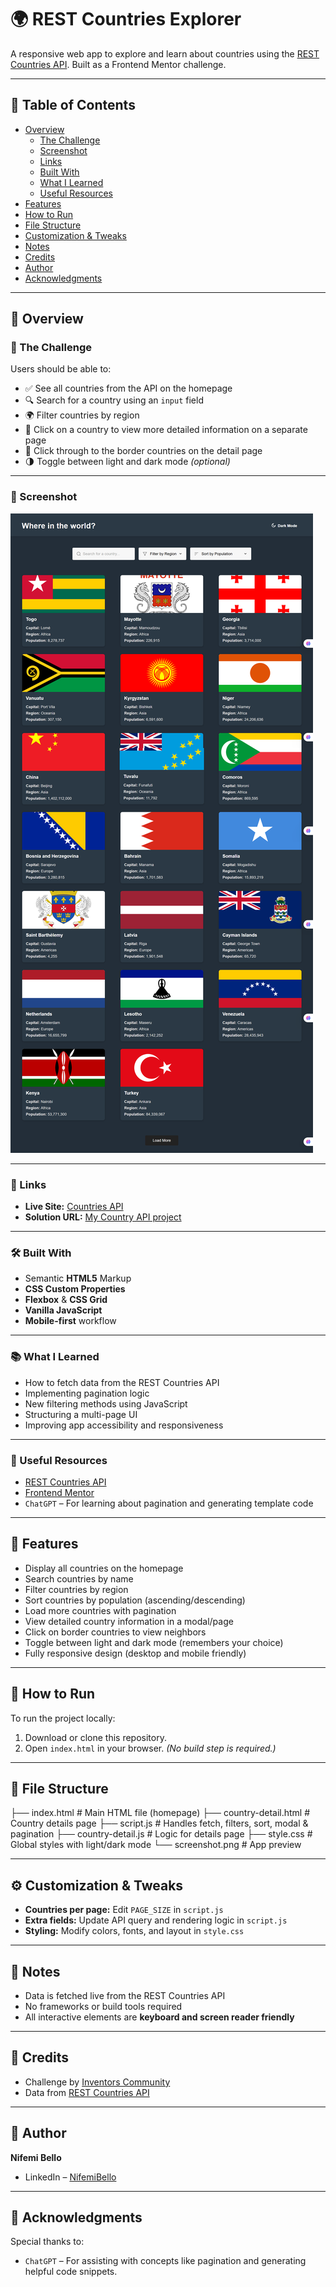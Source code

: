 # 🌍 REST Countries Explorer

A responsive web app to explore and learn about countries using the [REST Countries API](https://restcountries.com/). Built as a Frontend Mentor challenge.

---

## 📑 Table of Contents

- [Overview](#overview)
  - [The Challenge](#the-challenge)
  - [Screenshot](#screenshot)
  - [Links](#links)
  - [Built With](#built-with)
  - [What I Learned](#what-i-learned)
  - [Useful Resources](#useful-resources)
- [Features](#features)
- [How to Run](#how-to-run)
- [File Structure](#file-structure)
- [Customization & Tweaks](#customization--tweaks)
- [Notes](#notes)
- [Credits](#credits)
- [Author](#author)
- [Acknowledgments](#acknowledgments)

---

## 📌 Overview

### 🎯 The Challenge

Users should be able to:

- ✅ See all countries from the API on the homepage  
- 🔍 Search for a country using an `input` field  
- 🌍 Filter countries by region  
- 📄 Click on a country to view more detailed information on a separate page  
- 🔁 Click through to the border countries on the detail page  
- 🌗 Toggle between light and dark mode *(optional)*

---

### 📸 Screenshot

![App Screenshot](./screenshot.png)

---

### 🔗 Links

- **Live Site:** [Countries API](https://countries-project-ruddy.vercel.app/index.html)  
- **Solution URL:** [My Country API project](https://https://countries-project-ruddy.vercel.app/index.html.com)

---

### 🛠 Built With

- Semantic **HTML5** Markup  
- **CSS Custom Properties**  
- **Flexbox** & **CSS Grid**  
- **Vanilla JavaScript**  
- **Mobile-first** workflow

---

### 📚 What I Learned

- How to fetch data from the REST Countries API  
- Implementing pagination logic  
- New filtering methods using JavaScript  
- Structuring a multi-page UI  
- Improving app accessibility and responsiveness

---

### 📖 Useful Resources

- [REST Countries API](https://restcountries.com/)
- [Frontend Mentor](https://www.frontendmentor.io/)
- `ChatGPT` – For learning about pagination and generating template code

---

## 🚀 Features

- Display all countries on the homepage  
- Search countries by name  
- Filter countries by region  
- Sort countries by population (ascending/descending)  
- Load more countries with pagination  
- View detailed country information in a modal/page  
- Click on border countries to view neighbors  
- Toggle between light and dark mode (remembers your choice)  
- Fully responsive design (desktop and mobile friendly)

---

## 🧪 How to Run

To run the project locally:

1. Download or clone this repository.
2. Open `index.html` in your browser. *(No build step is required.)*

---

## 📁 File Structure
├── index.html # Main HTML file (homepage)
├── country-detail.html # Country details page
├── script.js # Handles fetch, filters, sort, modal & pagination
├── country-detail.js # Logic for details page
├── style.css # Global styles with light/dark mode
└── screenshot.png # App preview


---

## ⚙️ Customization & Tweaks

- **Countries per page:** Edit `PAGE_SIZE` in `script.js`
- **Extra fields:** Update API query and rendering logic in `script.js`
- **Styling:** Modify colors, fonts, and layout in `style.css`

---

## 📝 Notes

- Data is fetched live from the REST Countries API
- No frameworks or build tools required
- All interactive elements are **keyboard and screen reader friendly**

---

## 🎨 Credits

- Challenge by [Inventors Community](https://inventors.com)  
- Data from [REST Countries API](https://restcountries.com)

---

## 👤 Author

**Nifemi Bello**  
- LinkedIn – [NifemiBello](https://www.linkedin.com/in/nifemi-bello)  

---

## 🙌 Acknowledgments

Special thanks to:

- `ChatGPT` – For assisting with concepts like pagination and generating helpful code snippets.
